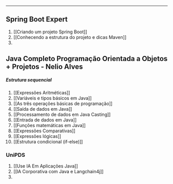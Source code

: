 ___

## Spring Boot Expert
1. [[Criando um projeto Spring Boot]]
2. [[Conhecendo a estrutura do projeto e dicas Maven]]
3. 







## Java Completo Programação Orientada a Objetos + Projetos - Nelio Alves

##### Estrutura sequencial
1. [[Expressões Aritméticas]]
2. [[Variáveis e tipos básicos em Java]]
3. [[As três operações básicas de programação]]
4. [[Saída de dados em Java]]
5. [[Processamento de dados em Java Casting]]
6. [[Entrada de dados em Java]]
7. [[Funções matemáticas em Java]]
8. [[Expressões Comparativas]]
9. [[Expressões lógicas]]
10. [[Estrutura condicional (if-else)]]



### UniPDS
1. [[Use IA Em Aplicações Java]]
2. [[IA Corporativa com Java e Langchain4j]]
3. 